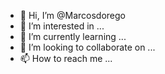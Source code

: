 - 👋 Hi, I’m @Marcosdorego
- 👀 I’m interested in ...
- 🌱 I’m currently learning ...
- 💞️ I’m looking to collaborate on ...
- 📫 How to reach me ...

<!---
Marcosdorego/Marcosdorego is a ✨ special ✨ repository because its `README.md` (this file) appears on your GitHub profile.
You can click the Preview link to take a look at your changes.
--->
